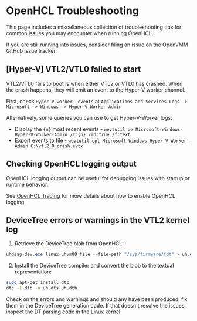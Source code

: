# OpenHCL Troubleshooting

This page includes a miscellaneous collection of troubleshooting tips for common
issues you may encounter when running OpenHCL.

If you are still running into issues, consider filing an issue on the OpenVMM
GitHub Issue tracker.

## \[Hyper-V] VTL2/VTL0 failed to start

VTL2/VTL0 fails to boot is when either VTL2 or VTL0 has crashed. When the crash happens, they will emit an event to the Hyper-V worker channel.

First, check `Hyper-V worker  events` at `Applications and Services Logs -> Microsoft -> Windows -> Hyper-V-Worker-Admin`

Alternatively, some queries you can use to get Hyper-V-Worker logs:
- Display the `{n}` most recent events -  `wevtutil qe Microsoft-Windows-Hyper-V-Worker-Admin /c:{n} /rd:true /f:text`
- Export events to file - `wevtutil epl Microsoft-Windows-Hyper-V-Worker-Admin C:\vtl2_0_crash.evtx`

## Checking OpenHCL logging output

OpenHCL logging output can be useful for debugging issues with startup or runtime behavior.

See [OpenHCL Tracing](../../reference/openhcl/diag/tracing.md) for more details about how to enable OpenHCL logging.

## DeviceTree errors or warnings in the VTL2 kernel log

1. Retrieve the DeviceTree blob from OpenHCL:

```powershell
uhdiag-dev.exe linux-uhvm00 file --file-path "/sys/firmware/fdt" > uh.dtb
```

2. Install the DeviceTree compiler and convert the blob to the textual representation:

```sh 
sudo apt-get install dtc
dtc -I dtb -o uh.dts uh.dtb
```

Check on the errors and warnings and should any have been produced, fix them in the
DeviceTree generation code. If that doesn't resolve the issues, inspect the DT parsing
code in the Linux kernel.
